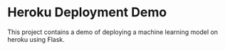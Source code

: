 # Heroku Deployment Demo

This project contains a demo of deploying a machine learning model on heroku using Flask.
